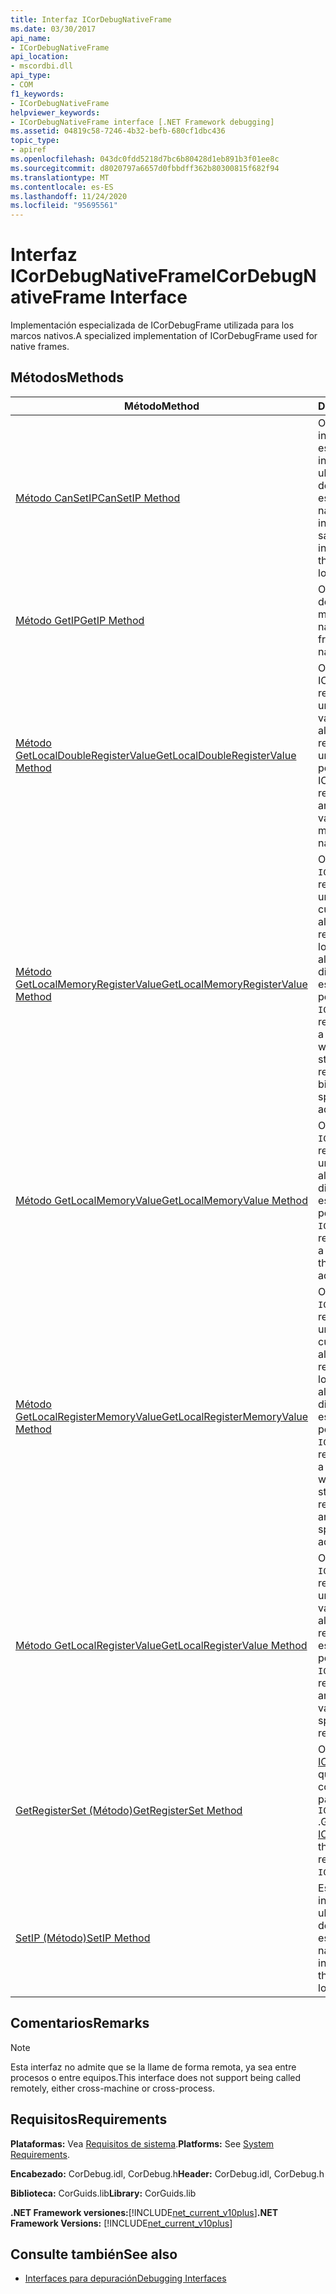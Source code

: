 ```yaml
---
title: Interfaz ICorDebugNativeFrame
ms.date: 03/30/2017
api_name:
- ICorDebugNativeFrame
api_location:
- mscordbi.dll
api_type:
- COM
f1_keywords:
- ICorDebugNativeFrame
helpviewer_keywords:
- ICorDebugNativeFrame interface [.NET Framework debugging]
ms.assetid: 04819c58-7246-4b32-befb-680cf1dbc436
topic_type:
- apiref
ms.openlocfilehash: 043dc0fdd5218d7bc6b80428d1eb891b3f01ee8c
ms.sourcegitcommit: d8020797a6657d0fbbdff362b80300815f682f94
ms.translationtype: MT
ms.contentlocale: es-ES
ms.lasthandoff: 11/24/2020
ms.locfileid: "95695561"
---
```

# <a name="icordebugnativeframe-interface"></a><span data-ttu-id="6ad3b-102">Interfaz ICorDebugNativeFrame</span><span class="sxs-lookup"><span data-stu-id="6ad3b-102">ICorDebugNativeFrame Interface</span></span>

<span data-ttu-id="6ad3b-103">Implementación especializada de ICorDebugFrame utilizada para los marcos nativos.</span><span class="sxs-lookup"><span data-stu-id="6ad3b-103">A specialized implementation of ICorDebugFrame used for native frames.</span></span>  
  
## <a name="methods"></a><span data-ttu-id="6ad3b-104">Métodos</span><span class="sxs-lookup"><span data-stu-id="6ad3b-104">Methods</span></span>  
  
|<span data-ttu-id="6ad3b-105">Método</span><span class="sxs-lookup"><span data-stu-id="6ad3b-105">Method</span></span>|<span data-ttu-id="6ad3b-106">Descripción</span><span class="sxs-lookup"><span data-stu-id="6ad3b-106">Description</span></span>|  
|------------|-----------------|  
|[<span data-ttu-id="6ad3b-107">Método CanSetIP</span><span class="sxs-lookup"><span data-stu-id="6ad3b-107">CanSetIP Method</span></span>](icordebugnativeframe-cansetip-method.md)|<span data-ttu-id="6ad3b-108">Obtiene un valor que indica si es seguro establecer el puntero de instrucción en la ubicación de desplazamiento especificada en código nativo.</span><span class="sxs-lookup"><span data-stu-id="6ad3b-108">Gets a value that indicates whether it is safe to set the instruction pointer to the specified offset location in native code.</span></span>|  
|[<span data-ttu-id="6ad3b-109">Método GetIP</span><span class="sxs-lookup"><span data-stu-id="6ad3b-109">GetIP Method</span></span>](icordebugnativeframe-getip-method.md)|<span data-ttu-id="6ad3b-110">Obtiene el desplazamiento del marco de pila en código nativo.</span><span class="sxs-lookup"><span data-stu-id="6ad3b-110">Gets the stack frame's offset into native code.</span></span>|  
|[<span data-ttu-id="6ad3b-111">Método GetLocalDoubleRegisterValue</span><span class="sxs-lookup"><span data-stu-id="6ad3b-111">GetLocalDoubleRegisterValue Method</span></span>](icordebugnativeframe-getlocaldoubleregistervalue-method.md)|<span data-ttu-id="6ad3b-112">Obtiene un puntero a un ICorDebugValue que representa el valor de un argumento o una variable local almacenados en dos registros de memoria de un marco nativo.</span><span class="sxs-lookup"><span data-stu-id="6ad3b-112">Gets a pointer to an ICorDebugValue that represents the value of an argument or local variable stored in two memory registers of a native frame.</span></span>|  
|[<span data-ttu-id="6ad3b-113">Método GetLocalMemoryRegisterValue</span><span class="sxs-lookup"><span data-stu-id="6ad3b-113">GetLocalMemoryRegisterValue Method</span></span>](icordebugnativeframe-getlocalmemoryregistervalue-method.md)|<span data-ttu-id="6ad3b-114">Obtiene un puntero a un `ICorDebugValue` que representa el valor de una variable local, cuyos bits bajos se almacenan en el registro especificado y los bits altos se almacenan en la dirección de memoria especificada.</span><span class="sxs-lookup"><span data-stu-id="6ad3b-114">Gets a pointer to an `ICorDebugValue` that represents the value of a local variable, of which the low bits are stored in the specified register and the high bits are stored at the specified memory address.</span></span>|  
|[<span data-ttu-id="6ad3b-115">Método GetLocalMemoryValue</span><span class="sxs-lookup"><span data-stu-id="6ad3b-115">GetLocalMemoryValue Method</span></span>](icordebugnativeframe-getlocalmemoryvalue-method.md)|<span data-ttu-id="6ad3b-116">Obtiene un puntero a un `ICorDebugValue` que representa el valor de una variable local almacenada en la dirección de memoria especificada.</span><span class="sxs-lookup"><span data-stu-id="6ad3b-116">Gets a pointer to an `ICorDebugValue` that represents the value of a local variable stored at the specified memory address.</span></span>|  
|[<span data-ttu-id="6ad3b-117">Método GetLocalRegisterMemoryValue</span><span class="sxs-lookup"><span data-stu-id="6ad3b-117">GetLocalRegisterMemoryValue Method</span></span>](icordebugnativeframe-getlocalregistermemoryvalue-method.md)|<span data-ttu-id="6ad3b-118">Obtiene un puntero a un `ICorDebugValue` que representa el valor de una variable local, cuyos bits altos se almacenan en el registro especificado y los bits bajos se almacenan en la dirección de memoria especificada.</span><span class="sxs-lookup"><span data-stu-id="6ad3b-118">Gets a pointer to an `ICorDebugValue` that represents the value of a local variable, of which the high bits are stored in the specified register and the low bits are stored at the specified memory address</span></span>|  
|[<span data-ttu-id="6ad3b-119">Método GetLocalRegisterValue</span><span class="sxs-lookup"><span data-stu-id="6ad3b-119">GetLocalRegisterValue Method</span></span>](icordebugnativeframe-getlocalregistervalue-method.md)|<span data-ttu-id="6ad3b-120">Obtiene un puntero a un `ICorDebugValue` que representa el valor de un argumento o una variable local almacenada en el registro nativo especificado.</span><span class="sxs-lookup"><span data-stu-id="6ad3b-120">Gets a pointer to an `ICorDebugValue` that represents the value of an argument or a local variable stored in the specified native register.</span></span>|  
|[<span data-ttu-id="6ad3b-121">GetRegisterSet (Método)</span><span class="sxs-lookup"><span data-stu-id="6ad3b-121">GetRegisterSet Method</span></span>](icordebugnativeframe-getregisterset-method.md)|<span data-ttu-id="6ad3b-122">Obtiene un puntero a un [ICorDebugRegisterSet](icordebugregisterset-interface.md) que representa el conjunto de registros para este `ICorDebugNativeFrame` .</span><span class="sxs-lookup"><span data-stu-id="6ad3b-122">Gets a pointer to an [ICorDebugRegisterSet](icordebugregisterset-interface.md) that represents the register set for this `ICorDebugNativeFrame`.</span></span>|  
|[<span data-ttu-id="6ad3b-123">SetIP (Método)</span><span class="sxs-lookup"><span data-stu-id="6ad3b-123">SetIP Method</span></span>](icordebugnativeframe-setip-method.md)|<span data-ttu-id="6ad3b-124">Establece el puntero de instrucción en la ubicación de desplazamiento especificada en código nativo.</span><span class="sxs-lookup"><span data-stu-id="6ad3b-124">Sets the instruction pointer to the specified offset location in native code.</span></span>|  
  
## <a name="remarks"></a><span data-ttu-id="6ad3b-125">Comentarios</span><span class="sxs-lookup"><span data-stu-id="6ad3b-125">Remarks</span></span>  
  
> [!NOTE]
> <span data-ttu-id="6ad3b-126">Esta interfaz no admite que se la llame de forma remota, ya sea entre procesos o entre equipos.</span><span class="sxs-lookup"><span data-stu-id="6ad3b-126">This interface does not support being called remotely, either cross-machine or cross-process.</span></span>  
  
## <a name="requirements"></a><span data-ttu-id="6ad3b-127">Requisitos</span><span class="sxs-lookup"><span data-stu-id="6ad3b-127">Requirements</span></span>  

 <span data-ttu-id="6ad3b-128">**Plataformas:** Vea [Requisitos de sistema](../../get-started/system-requirements.md).</span><span class="sxs-lookup"><span data-stu-id="6ad3b-128">**Platforms:** See [System Requirements](../../get-started/system-requirements.md).</span></span>  
  
 <span data-ttu-id="6ad3b-129">**Encabezado:** CorDebug.idl, CorDebug.h</span><span class="sxs-lookup"><span data-stu-id="6ad3b-129">**Header:** CorDebug.idl, CorDebug.h</span></span>  
  
 <span data-ttu-id="6ad3b-130">**Biblioteca:** CorGuids.lib</span><span class="sxs-lookup"><span data-stu-id="6ad3b-130">**Library:** CorGuids.lib</span></span>  
  
 <span data-ttu-id="6ad3b-131">**.NET Framework versiones:**[!INCLUDE[net_current_v10plus](../../../../includes/net-current-v10plus-md.md)]</span><span class="sxs-lookup"><span data-stu-id="6ad3b-131">**.NET Framework Versions:** [!INCLUDE[net_current_v10plus](../../../../includes/net-current-v10plus-md.md)]</span></span>  
  
## <a name="see-also"></a><span data-ttu-id="6ad3b-132">Consulte también</span><span class="sxs-lookup"><span data-stu-id="6ad3b-132">See also</span></span>

- [<span data-ttu-id="6ad3b-133">Interfaces para depuración</span><span class="sxs-lookup"><span data-stu-id="6ad3b-133">Debugging Interfaces</span></span>](debugging-interfaces.md)
